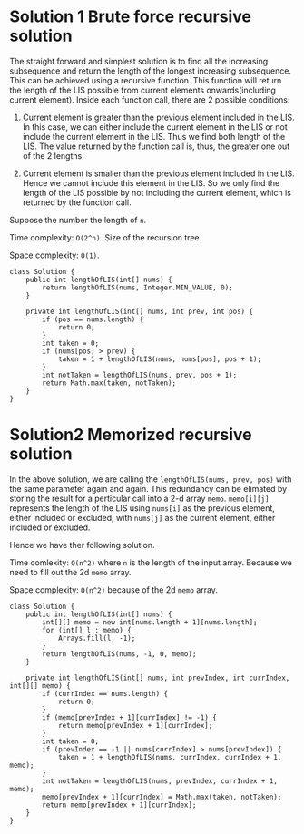 # Solution 1 Brute force recursive solution

The straight forward and simplest solution is to find all the increasing subsequence and return the length of the longest increasing subsequence. This can be achieved using a recursive function. This function will return the length of the LIS possible from current elements onwards(including current element). Inside each function call, there are 2 possible conditions:

1. Current element is greater than the previous element included in the LIS. In this case, we can either include the current element in the LIS or not include the current element in the LIS. Thus we find both length of the LIS. The value returned by the function call is, thus, the greater one out of the 2 lengths. 

2. Current element is smaller than the previous element included in the LIS. Hence we cannot include this element in the LIS. So we only find the length of the LIS possible by not including the current element, which is returned by the function call. 

Suppose the number the length of `n`. 

Time complexity: `O(2^n)`. Size of the recursion tree. 

Space complexity: `O(1)`. 

```
class Solution {
    public int lengthOfLIS(int[] nums) {
        return lengthOfLIS(nums, Integer.MIN_VALUE, 0);
    }
    
    private int lengthOfLIS(int[] nums, int prev, int pos) {
        if (pos == nums.length) {
            return 0;
        }
        int taken = 0;
        if (nums[pos] > prev) {
            taken = 1 + lengthOfLIS(nums, nums[pos], pos + 1);
        }
        int notTaken = lengthOfLIS(nums, prev, pos + 1);
        return Math.max(taken, notTaken);
    }
}
```
# Solution2 Memorized recursive solution

In the above solution, we are calling the `lengthOfLIS(nums, prev, pos)` with the same parameter again and again. This redundancy can be elimated by storing the result for a perticular call into a 2-d array `memo`. `memo[i][j]` represents the length of the LIS using `nums[i]` as the previous element, either included or excluded, with `nums[j]` as the current element, either included or excluded. 

Hence we have ther following solution. 

Time comlexity: `O(n^2)` where `n` is the length of the input array. Because we need to fill out the 2d `memo` array. 

Space complexity: `O(n^2)` because of the 2d `memo` array. 

```
class Solution {
    public int lengthOfLIS(int[] nums) {
        int[][] memo = new int[nums.length + 1][nums.length];
        for (int[] l : memo) {
            Arrays.fill(l, -1);
        }
        return lengthOfLIS(nums, -1, 0, memo);
    }
    
    private int lengthOfLIS(int[] nums, int prevIndex, int currIndex, int[][] memo) {
        if (currIndex == nums.length) {
            return 0;
        }
        if (memo[prevIndex + 1][currIndex] != -1) {
            return memo[prevIndex + 1][currIndex];
        }
        int taken = 0;
        if (prevIndex == -1 || nums[currIndex] > nums[prevIndex]) {
            taken = 1 + lengthOfLIS(nums, currIndex, currIndex + 1, memo);
        }
        int notTaken = lengthOfLIS(nums, prevIndex, currIndex + 1, memo);
        memo[prevIndex + 1][currIndex] = Math.max(taken, notTaken);
        return memo[prevIndex + 1][currIndex];
    }
}
```
